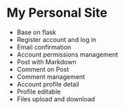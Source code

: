 My Personal Site
======

+ Base on flask
+ Register account and log in
+ Email confirmation
+ Account permissions management
+ Post with Markdown
+ Comment on Post
+ Comment management
+ Account profile detail
+ Profile editable
+ Files upload and download
